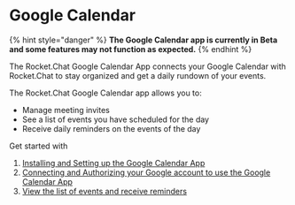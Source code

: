 # Google Calendar

{% hint style="danger" %}
**The Google Calendar app is currently in Beta and some features may not function as expected.**&#x20;
{% endhint %}

The Rocket.Chat Google Calendar App connects your Google Calendar with Rocket.Chat to stay organized and get a daily rundown of your events.

The Rocket.Chat Google Calendar app allows you to:

* Manage meeting invites
* See a list of events you have scheduled for the day
* Receive daily reminders on the events of the day

Get started with

1. [Installing and Setting up the Google Calendar App](google-calendar-app-setup.md)
2. [Connecting and Authorizing your Google account to use the Google Calendar App](authorize-and-connect-with-google-calendar-app.md)
3. [View the list of events and receive reminders](google-calendar-app-settings-and-events.md)
